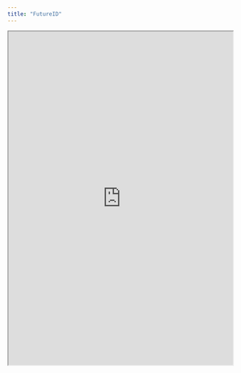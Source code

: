 ```yaml
---
title: "FutureID"
---
```



<iframe height="750" width="100%" src="https://ewelton.github.io/ktest/wiki.html#FutureID"></iframe>
